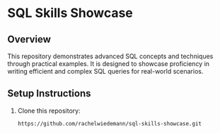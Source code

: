 # SQL Skills Showcase

## Overview
This repository demonstrates advanced SQL concepts and techniques through practical examples. It is designed to showcase proficiency in writing efficient and complex SQL queries for real-world scenarios.

## Setup Instructions
1. Clone this repository:
   ```bash
   https://github.com/rachelwiedemann/sql-skills-showcase.git
